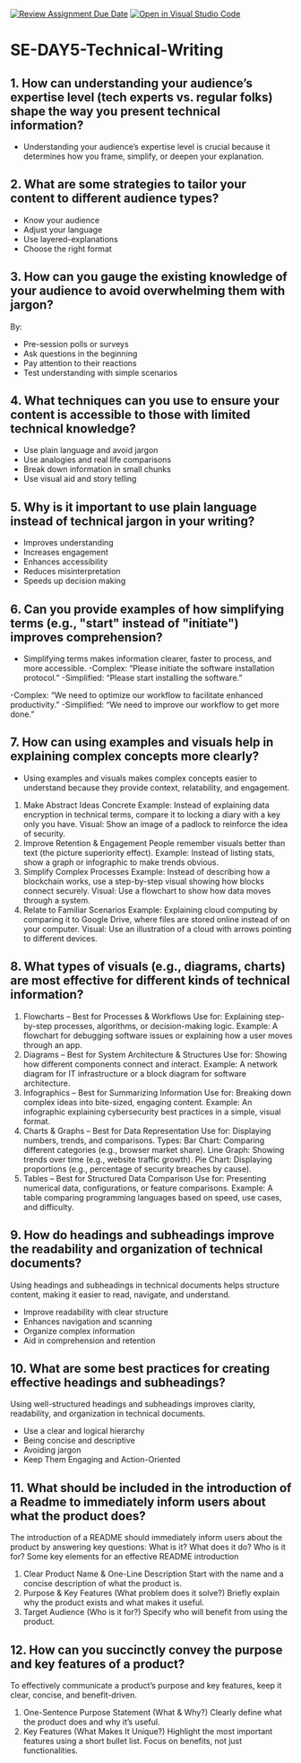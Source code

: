 [![Review Assignment Due Date](https://classroom.github.com/assets/deadline-readme-button-22041afd0340ce965d47ae6ef1cefeee28c7c493a6346c4f15d667ab976d596c.svg)](https://classroom.github.com/a/zsAR-pyY)
[![Open in Visual Studio Code](https://classroom.github.com/assets/open-in-vscode-2e0aaae1b6195c2367325f4f02e2d04e9abb55f0b24a779b69b11b9e10269abc.svg)](https://classroom.github.com/online_ide?assignment_repo_id=18456440&assignment_repo_type=AssignmentRepo)
# SE-DAY5-Technical-Writing
## 1. How can understanding your audience’s expertise level (tech experts vs. regular folks) shape the way you present technical information?
- Understanding your audience’s expertise level is crucial because it determines how you frame, simplify, or deepen your explanation.
## 2. What are some strategies to tailor your content to different audience types?
- Know your audience
- Adjust your language
- Use layered-explanations
- Choose the right format
## 3. How can you gauge the existing knowledge of your audience to avoid overwhelming them with jargon?
By:
- Pre-session polls or surveys
- Ask questions in the beginning
- Pay attention to their reactions
- Test understanding with simple scenarios
## 4. What techniques can you use to ensure your content is accessible to those with limited technical knowledge?
- Use plain language and avoid jargon
- Use analogies and real life comparisons
- Break down information in small chunks
- Use visual aid and story telling
## 5. Why is it important to use plain language instead of technical jargon in your writing?
- Improves understanding
- Increases engagement
- Enhances accessibility
- Reduces misinterpretation
- Speeds up decision making
## 6. Can you provide examples of how simplifying terms (e.g., "start" instead of "initiate") improves comprehension?
- Simplifying terms makes information clearer, faster to process, and more accessible.
-Complex: “Please initiate the software installation protocol.”
-Simplified: “Please start installing the software.”

-Complex: “We need to optimize our workflow to facilitate enhanced productivity.”
-Simplified: “We need to improve our workflow to get more done.”
## 7. How can using examples and visuals help in explaining complex concepts more clearly?
- Using examples and visuals makes complex concepts easier to understand because they provide context, relatability, and engagement.
1. Make Abstract Ideas Concrete
Example: Instead of explaining data encryption in technical terms, compare it to locking a diary with a key only you have.
Visual: Show an image of a padlock to reinforce the idea of security.
2. Improve Retention & Engagement
People remember visuals better than text (the picture superiority effect).
Example: Instead of listing stats, show a graph or infographic to make trends obvious.
3. Simplify Complex Processes
Example: Instead of describing how a blockchain works, use a step-by-step visual showing how blocks connect securely.
Visual: Use a flowchart to show how data moves through a system.
4. Relate to Familiar Scenarios
Example: Explaining cloud computing by comparing it to Google Drive, where files are stored online instead of on your computer.
Visual: Use an illustration of a cloud with arrows pointing to different devices.
## 8. What types of visuals (e.g., diagrams, charts) are most effective for different kinds of technical information?
1. Flowcharts – Best for Processes & Workflows
Use for: Explaining step-by-step processes, algorithms, or decision-making logic.
Example: A flowchart for debugging software issues or explaining how a user moves through an app.
2. Diagrams – Best for System Architecture & Structures
Use for: Showing how different components connect and interact.
Example: A network diagram for IT infrastructure or a block diagram for software architecture.
3. Infographics – Best for Summarizing Information
Use for: Breaking down complex ideas into bite-sized, engaging content.
Example: An infographic explaining cybersecurity best practices in a simple, visual format.
4. Charts & Graphs – Best for Data Representation
Use for: Displaying numbers, trends, and comparisons.
Types:
Bar Chart: Comparing different categories (e.g., browser market share).
Line Graph: Showing trends over time (e.g., website traffic growth).
Pie Chart: Displaying proportions (e.g., percentage of security breaches by cause).
5. Tables – Best for Structured Data Comparison
Use for: Presenting numerical data, configurations, or feature comparisons.
Example: A table comparing programming languages based on speed, use cases, and difficulty.
## 9. How do headings and subheadings improve the readability and organization of technical documents?
Using headings and subheadings in technical documents helps structure content, making it easier to read, navigate, and understand.
- Improve readability with clear structure
- Enhances navigation and scanning
- Organize complex information
- Aid in comprehension and retention
## 10. What are some best practices for creating effective headings and subheadings?
Using well-structured headings and subheadings improves clarity, readability, and organization in technical documents.
- Use a clear and logical hierarchy
- Being concise and descriptive
- Avoiding jargon
- Keep Them Engaging and Action-Oriented
## 11. What should be included in the introduction of a Readme to immediately inform users about what the product does?
The introduction of a README should immediately inform users about the product by answering key questions: What is it? What does it do? Who is it for?
Some key elements for an effective README introduction
1. Clear Product Name & One-Line Description
Start with the name and a concise description of what the product is.
2. Purpose & Key Features (What problem does it solve?)
Briefly explain why the product exists and what makes it useful.
3. Target Audience (Who is it for?)
Specify who will benefit from using the product.
## 12. How can you succinctly convey the purpose and key features of a product?
To effectively communicate a product’s purpose and key features, keep it clear, concise, and benefit-driven.
1. One-Sentence Purpose Statement (What & Why?)
Clearly define what the product does and why it’s useful.
2. Key Features (What Makes It Unique?)
Highlight the most important features using a short bullet list.
Focus on benefits, not just functionalities.
